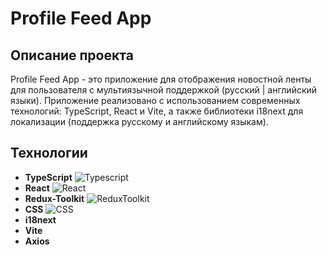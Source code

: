# Profile Feed App

## Описание проекта

Profile Feed App - это приложение для отображения новостной ленты для пользователя с мультиязычной поддержкой (русский | английский языки). Приложение реализовано с использованием современных технологий: TypeScript, React и Vite, а также библиотеки i18next для локализации (поддержка русскому и английскому языкам).

## Технологии

- **TypeScript**  ![Typescript](https://img.shields.io/badge/TypeScript-007ACC?style=for-the-badge&logo=typescript&logoColor=white)
- **React**  ![React](https://img.shields.io/badge/React-20232A?style=for-the-badge&logo=react&logoColor=blue)
- **Redux-Toolkit** ![ReduxToolkit](https://img.shields.io/badge/Redux-593D88?style=for-the-badge&logo=redux&logoColor=white)
-  **CSS** ![CSS](https://img.shields.io/badge/CSS-239120?&style=for-the-badge&logo=css3&logoColor=white)
- **i18next**
- **Vite**
- **Axios**


